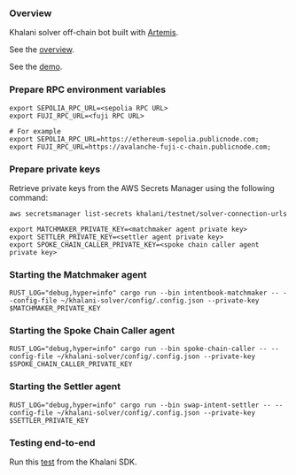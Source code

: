 ### Overview

Khalani solver off-chain bot built with [Artemis](https://github.com/paradigmxyz/artemis).

See the [overview](https://github.com/orgs/tvl-labs/discussions/109).

See the [demo](https://drive.google.com/file/d/1k9KUhbEGDbrSYUzYVKo3bpLgOmhRihFR/view?usp=drive_link).

### Prepare RPC environment variables

```shell
export SEPOLIA_RPC_URL=<sepolia RPC URL>
export FUJI_RPC_URL=<fuji RPC URL>

# For example
export SEPOLIA_RPC_URL=https://ethereum-sepolia.publicnode.com;
export FUJI_RPC_URL=https://avalanche-fuji-c-chain.publicnode.com;
```

### Prepare private keys

Retrieve private keys from the AWS Secrets Manager using the following command:

```
aws secretsmanager list-secrets khalani/testnet/solver-connection-urls
```

```
export MATCHMAKER_PRIVATE_KEY=<matchmaker agent private key>
export SETTLER_PRIVATE_KEY=<settler agent private key>
export SPOKE_CHAIN_CALLER_PRIVATE_KEY=<spoke chain caller agent private key>
```

### Starting the Matchmaker agent

```shell
RUST_LOG="debug,hyper=info" cargo run --bin intentbook-matchmaker -- --config-file ~/khalani-solver/config/.config.json --private-key $MATCHMAKER_PRIVATE_KEY
```

### Starting the Spoke Chain Caller agent

```shell
RUST_LOG="debug,hyper=info" cargo run --bin spoke-chain-caller -- --config-file ~/khalani-solver/config/.config.json --private-key $SPOKE_CHAIN_CALLER_PRIVATE_KEY
```

### Starting the Settler agent

```shell
RUST_LOG="debug,hyper=info" cargo run --bin swap-intent-settler -- --config-file ~/khalani-solver/config/.config.json --private-key $SETTLER_PRIVATE_KEY
```

### Testing end-to-end

Run this [test](https://github.com/tvl-labs/khalani-sdk/blob/main/src/e2e/intents/intents.e2e.test.ts#L9) from the Khalani SDK.
